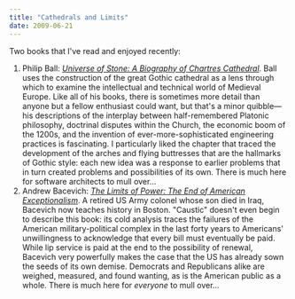 ```yaml
---
title: "Cathedrals and Limits"
date: 2009-06-21
---
```

Two books that I've read and enjoyed recently:
<ol>
  <li>Philip Ball: <a href="http://www.amazon.com/Universe-Stone-Biography-Chartres-Cathedral/dp/0061154296"><em>Universe of Stone: A Biography of Chartres Cathedral</em></a>. Ball uses the construction of the great Gothic cathedral as a lens through which to examine the intellectual and technical world of Medieval Europe. Like all of his books, there is sometimes more detail than anyone but a fellow enthusiast could want, but that's a minor quibble—his descriptions of the interplay between half-remembered Platonic philosophy, doctrinal disputes within the Church, the economic boom of the 1200s, and the invention of ever-more-sophisticated engineering practices is fascinating. I particularly liked the chapter that traced the development of the arches and flying buttresses that are the hallmarks of Gothic style: each new idea was a response to earlier problems that in turn created problems and possibilities of its own. There is much here for software architects to mull over…</li>
  <li>Andrew Bacevich: <a href="http://www.amazon.com/Limits-Power-American-Exceptionalism-Project/dp/0805090169"><em>The Limits of Power: The End of American Exceptionalism</em></a>. A retired US Army colonel whose son died in Iraq, Bacevich now teaches history in Boston. "Caustic" doesn't even begin to describe this book: its cold analysis traces the failures of the American military-political complex in the last forty years to Americans' unwillingness to acknowledge that every bill must eventually be paid. While lip service is paid at the end to the possibility of renewal, Bacevich very powerfully makes the case that the US has already sown the seeds of its own demise. Democrats and Republicans alike are weighed, measured, and found wanting, as is the American public as a whole. There is much here for <em>everyone</em> to mull over…</li>
</ol>
